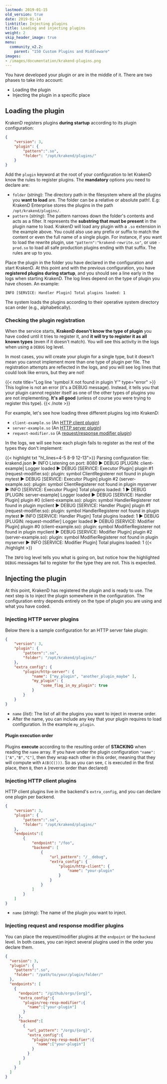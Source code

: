 ```yaml
---
lastmod: 2019-01-15
old_version: true
date: 2019-01-14
linktitle: Injecting plugins
title: Loading and injecting plugins
weight: 2
skip_header_image: true
menu:
  community_v2.2:
    parent: "150 Custom Plugins and Middleware"
images:
- /images/documentation/krakend-plugins.png
---
```

You have developed your plugin or are in the middle of it. There are two phases to take into account:

- Loading the plugin
- Injecting the plugin in a specific place

## Loading the plugin
KrakenD registers plugins **during startup** according to its plugin configuration:

```json
{
    "version": 3,
    "plugin": {
        "pattern":".so",
        "folder": "/opt/krakend/plugins/"
    }
}
```

Add the `plugin` keyword at the root of your configuration to let KrakenD know the rules to register plugins. The **mandatory** options you need to declare are:

- `folder` (*string*): The directory path in the filesystem where all the plugins you **want to load** are. The folder can be a relative or absolute path!. E.g: KrakenD Enterprise stores the plugins in the path  `/opt/krakend/plugins/`.
- `pattern` (*string*): The pattern narrows down the folder's contents and acts as a filter. It represents the **substring that must be present** in the plugin name to load. KrakenD will load any plugin with a `.so` extension in the example above. You could also use any prefix or suffix to match the content or even the full name of a single plugin. For instance, if you want to load the rewrite plugin, use `"pattern":"krakend-rewrite.so"`, or use `-prod.so` to load all safe production plugins ending with that suffix. The rules are up to you.

Place the plugin in the folder you have declared in the configuration and start KrakenD. At this point and with the previous configuration, you have **registered plugins during startup**, and you should see a line early in the logs when starting KrakenD. The log lines depend on the type of plugin you have chosen. An example:

    INFO [SERVICE: Handler Plugin] Total plugins loaded: 1

The system loads the plugins according to their operative system directory scan order (e.g., alphabetically).

### Checking the plugin registration
When the service starts, **KrakenD doesn't know the type of plugin** you have coded until it tries to register it, and **it will try to register it as all known types** (even if it doesn't match). You will see this activity in the logs when using a `DEBUG` log level.

In most cases, you will create your plugin for a single type, but it doesn't mean you cannot implement more than one type of plugin per file. The registration attempts are reflected in the logs, and you will see log lines that could look like errors, but they are not!

{{< note title="Log line 'symbol X not found in plugin Y'" type="error" >}}
This logline is not an error (it's a DEBUG message). Instead, it tells you that your plugin cannot register itself as one of the other types of plugins you are not implementing. **It's all good** (unless of course you were trying to register this type).
{{< /note >}}

For example, let's see how loading three different plugins log into KrakenD:

- `client-example.so`  (An [HTTP client plugin](/docs/v2.2/extending/http-client-plugins/))
- `server-example.so` (An [HTTP server plugin](/docs/v2.2/extending/http-server-plugins/))
- `request-modifier.so` (A [request/response modifier plugin](/docs/v2.2/extending/plugin-modifiers/))

In the logs, we will see how each plugin fails to register as the rest of the types they don't implement:

{{< highlight txt "hl_lines=4-5 8-9 12-13">}}
Parsing configuration file: krakend.json
▶ INFO Listening on port: 8080
▶ DEBUG [PLUGIN: client-example] Logger loaded
▶ DEBUG [SERVICE: Executor Plugin] plugin #1 (request-modifier.so): plugin: symbol ClientRegisterer not found in plugin mytest
▶ DEBUG [SERVICE: Executor Plugin] plugin #2 (server-example.so): plugin: symbol ClientRegisterer not found in plugin myserver
▶ INFO [SERVICE: Executor Plugin] Total plugins loaded: 1
▶ DEBUG [PLUGIN: server-example] Logger loaded
▶ DEBUG [SERVICE: Handler Plugin] plugin #0 (client-example.so): plugin: symbol HandlerRegisterer not found in plugin myclient
▶ DEBUG [SERVICE: Handler Plugin] plugin #1 (request-modifier.so): plugin: symbol HandlerRegisterer not found in plugin mytest
▶ INFO [SERVICE: Handler Plugin] Total plugins loaded: 1
▶ DEBUG [PLUGIN: request-modifier] Logger loaded
▶ DEBUG [SERVICE: Modifier Plugin] plugin #0 (client-example.so): plugin: symbol ModifierRegisterer not found in plugin myclient
▶ DEBUG [SERVICE: Modifier Plugin] plugin #2 (server-example.so): plugin: symbol ModifierRegisterer not found in plugin myserver
▶ INFO [SERVICE: Modifier Plugin] Total plugins loaded: 1
{{< /highlight >}}

The `INFO` log level tells you what is going on, but notice how the highlighted `DEBUG` messages fail to register for the type they are not. This is expected.

## Injecting the plugin
At this point, KrakenD has registered the plugin and is ready to use. The next step is to inject the plugin somewhere in the configuration. The configuration entry depends entirely on the type of plugin you are using and what you have coded.

### Injecting HTTP server plugins
Below there is a sample configuration for an HTTP server fake plugin:

```json
{
    "version": 3,
    "plugin": {
        "pattern":".so",
        "folder": "/opt/krakend/plugins/"
    },
    "extra_config": {
        "plugin/http-server": {
            "name": ["my_plugin", "another_plugin_maybe" ],
            "my_plugin": {
                "some_flag_in_my_plugin": true
            }
        }
    }
}
```

- `name` (*list*): The list of all the plugins you want to inject in reverse order.
- After the name, you can include any key that your plugin requires to load configuration. In the example `my_plugin`.

#### Plugin execution order
Plugins **execute** according to the resulting order of **STACKING** when reading the `name` array. If you have under the plugin configuration `"name":["A","B","C"]`, then they wrap each other in this order, meaning that they will compute with `A(B(C()))`. So as you can see, `C` is executed in the first place, then `B`, then `A` (reverse order than declared)

### Injecting HTTP client plugins
HTTP client plugins live in the backend's `extra_config`, and you can declare one plugin per backend.

```json
{
    "version": 3,
    "plugin": {
        "pattern":".so",
        "folder": "/opt/krakend/plugins/"
    },
    "endpoints":[
        {
            "endpoint": "/foo",
            "backend": [
                {
                    "url_pattern": "/__debug",
                    "extra_config": {
                        "plugin/http-client": {
                            "name": "your-plugin"
                        }
                    }
                }
            ]
        }
    ]
}
```

- `name` (*string*): The name of the plugin you want to inject.

### Injecting request and response modifier plugins
You can place the request/modifier plugins at the `endpoint` or the `backend` level. In both cases, you can inject several plugins used in the order you declare them.

```json
{
  "version": 3,
  "plugin": {
    "pattern":".so",
    "folder": "/path/to/your/plugin/folder/"
  },
  "endpoints": [
    {
      "endpoint": "/github/orgs/{org}",
      "extra_config":{
        "plugin/req-resp-modifier":{
          "name":["your-plugin"]
        }
      },
      "backend":[
        {
          "url_pattern": "/orgs/{org}",
          "extra_config":{
            "plugin/req-resp-modifier":{
              "name":["your-plugin"]
            }
          }
        }
      ]
    }
  ]
}
```